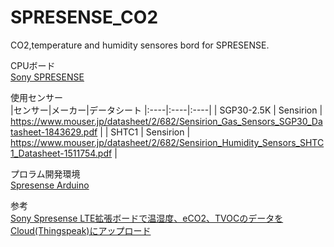 # SPRESENSE_CO2
CO2,temperature and humidity sensores bord for SPRESENSE.

CPUボード  
[Sony SPRESENSE](https://developer.sony.com/ja/develop/spresense/)

使用センサー  
|センサー|メーカー|データシート
|:----|:----|:----|
| SGP30-2.5K | Sensirion | https://www.mouser.jp/datasheet/2/682/Sensirion_Gas_Sensors_SGP30_Datasheet-1843629.pdf |
| SHTC1 | Sensirion | https://www.mouser.jp/datasheet/2/682/Sensirion_Humidity_Sensors_SHTC1_Datasheet-1511754.pdf |

プロラム開発環境  
[Spresense Arduino](https://developer.sony.com/develop/spresense/docs/arduino_set_up_ja.html)

参考  
[Sony Spresense LTE拡張ボードで温湿度、eCO2、TVOCのデータをCloud(Thingspeak)にアップロード](https://qiita.com/kaz19610303/items/e653e129437775d22272)
